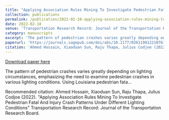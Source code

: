```yaml
---
title: "Applying Association Rules Mining To Investigate Pedestrian Fatal And Injury Crash Patterns Under Different Lighting Conditions"
collection: publications
permalink: /publication/2022-02-18-applying-association-rules-mining-to-investigate-pedestrian-fatal-and-injury-crash-patterns-under-different-lighting-conditions
date: 2022-02-18
venue: 'Transportation Research Record: Journal of the Transportation Research Board'
category: manuscripts
excerpt: 'The pattern of pedestrian crashes varies greatly depending on lighting circumstances, emphasizing the need to examine pedestrian crashes in various lighting conditions. Using Louisiana pedestrian fata...'
paperurl: 'https://journals.sagepub.com/doi/abs/10.1177/03611981221076120'
citation: 'Ahmed Hossain, Xiaoduan Sun, Raju Thapa, Julius Codjoe (2022). &quot;Applying Association Rules Mining To Investigate Pedestrian Fatal And Injury Crash Patterns Under Different Lighting Conditions&quot; Transportation Research Record: Journal of the Transportation Research Board.'
---
```


<a href='https://journals.sagepub.com/doi/abs/10.1177/03611981221076120'>Download paper here</a>

The pattern of pedestrian crashes varies greatly depending on lighting circumstances, emphasizing the need to examine pedestrian crashes in various lighting conditions. Using Louisiana pedestrian fata...

Recommended citation: Ahmed Hossain, Xiaoduan Sun, Raju Thapa, Julius Codjoe (2022). &quot;Applying Association Rules Mining To Investigate Pedestrian Fatal And Injury Crash Patterns Under Different Lighting Conditions&quot; Transportation Research Record: Journal of the Transportation Research Board.